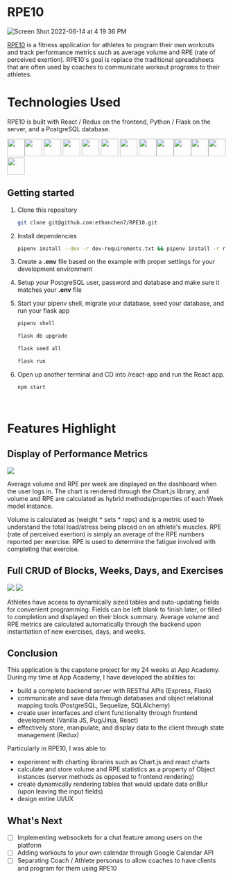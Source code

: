 # RPE10

![Screen Shot 2022-06-14 at 4 19 36 PM](https://user-images.githubusercontent.com/60331384/173704886-584d146f-ba13-4786-9bcc-2c8c622ac432.png)

[RPE10](https://rpe10.herokuapp.com/) is a fitness application for athletes to program their own workouts and track performance metrics such as average volume and RPE (rate of perceived exertion). RPE10's goal is replace the traditional spreadsheets that are often used by coaches to communicate workout programs to their athletes.

# Technologies Used

RPE10 is built with React / Redux on the frontend, Python / Flask on the server, and a PostgreSQL database.

<img src="https://cdn.jsdelivr.net/gh/devicons/devicon/icons/react/react-original.svg" height=40/><img src="https://cdn.jsdelivr.net/gh/devicons/devicon/icons/redux/redux-original.svg" height=40/>
<img  src="https://cdn.jsdelivr.net/gh/devicons/devicon/icons/javascript/javascript-original.svg"  height=40/>
<img src="https://cdn.jsdelivr.net/gh/devicons/devicon/icons/nodejs/nodejs-plain-wordmark.svg" height=40/>
<img src="https://cdn.jsdelivr.net/gh/devicons/devicon/icons/flask/flask-original.svg" height=40/>
            <img src="https://cdn.jsdelivr.net/gh/devicons/devicon/icons/sqlalchemy/sqlalchemy-original.svg" height=40/>
            <img src="https://cdn.jsdelivr.net/gh/devicons/devicon/icons/postgresql/postgresql-original.svg" height=40/>
            <img src="https://cdn.jsdelivr.net/gh/devicons/devicon/icons/python/python-original.svg" height=40/><img  src="https://cdn.jsdelivr.net/gh/devicons/devicon/icons/css3/css3-original.svg"  height=40/><img  src="https://cdn.jsdelivr.net/gh/devicons/devicon/icons/html5/html5-original.svg"  height=40/><img  src="https://cdn.jsdelivr.net/gh/devicons/devicon/icons/git/git-original.svg"  height=40/><img  src="https://cdn.jsdelivr.net/gh/devicons/devicon/icons/vscode/vscode-original.svg"  height=40/><img src="https://cdn.jsdelivr.net/gh/devicons/devicon/icons/docker/docker-original.svg" height=40/>
          

## Getting started
1. Clone this repository

   ```bash
   git clone git@github.com:ethanchen7/RPE10.git
   ```

2. Install dependencies

      ```bash
      pipenv install --dev -r dev-requirements.txt && pipenv install -r requirements.txt
      ```

3. Create a **.env** file based on the example with proper settings for your
   development environment
   
4. Setup your PostgreSQL user, password and database and make sure it matches your **.env** file

5. Start your pipenv shell, migrate your database, seed your database, and run your flask app

   ```bash
   pipenv shell
   ```

   ```bash
   flask db upgrade
   ```

   ```bash
   flask seed all
   ```

   ```bash
   flask run
   ```

6. Open up another terminal and CD into /react-app and run the React app.
   ```bash
   npm start
   ```

<br>

# Features Highlight

## Display of Performance Metrics

![](https://media.giphy.com/media/21nLM5OAZNVeh0Nhk7/giphy.gif)

Average volume and RPE per week are displayed on the dashboard when the user logs in. The chart is rendered through the Chart.js library, and volume and RPE are calculated as hybrid methods/properties of each Week model instance.

Volume is calculated as (weight * sets * reps) and is a metric used to understand the total load/stress being placed on an athlete's muscles. RPE (rate of perceived exertion) is simply an average of the RPE numbers reported per exercise. RPE is used to determine the fatigue involved with completing that exercise.

## Full CRUD of Blocks, Weeks, Days, and Exercises

![](https://media.giphy.com/media/vOEPBbxkySi0clP2Tm/giphy.gif)
![](https://media.giphy.com/media/MHXtQDasQ3sad6hQ0a/giphy.gif)

Athletes have access to dynamically sized tables and auto-updating fields for convenient programming. Fields can be left blank to finish later, or filled to completion and displayed on their block summary. Average volume and RPE metrics are calculated automatically through the backend upon instantiation of new exercises, days, and weeks. 

## Conclusion

This application is the capstone project for my 24 weeks at App Academy. During my time at App Academy, I have developed the abilities to:
 * build a complete backend server with RESTful APIs (Express, Flask)
 * communicate and save data through databases and object relational mapping tools (PostgreSQL, Sequelize, SQLAlchemy)
 * create user interfaces and client functionality through frontend development (Vanilla JS, Pug/Jinja, React)
 * effectively store, manipulate, and display data to the client through state management (Redux)

Particularly in RPE10, I was able to:
 * experiment with charting libraries such as Chart.js and react charts
 * calculate and store volume and RPE statistics as a property of Object instances (server methods as opposed to frontend rendering)
 * create dynamically rendering tables that would update data onBlur (upon leaving the input fields)
 * design entire UI/UX

## What's Next
- [ ] Implementing websockets for a chat feature among users on the platform
- [ ] Adding workouts to your own calendar through Google Calendar API
- [ ] Separating Coach / Athlete personas to allow coaches to have clients and program for them using RPE10

